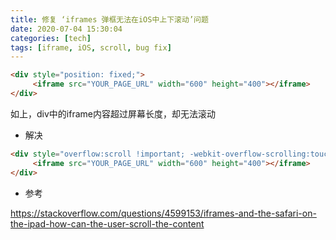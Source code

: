 ```yaml
---
title: 修复 ‘iframes 弹框无法在iOS中上下滚动’问题
date: 2020-07-04 15:30:04
categories: [tech]
tags: [iframe, iOS, scroll, bug fix]
---
```


```html
<div style="position: fixed;">
     <iframe src="YOUR_PAGE_URL" width="600" height="400"></iframe>
</div>
```

如上，div中的iframe内容超过屏幕长度，却无法滚动

<escape><!-- more --></escape>

- 解决

```html
<div style="overflow:scroll !important; -webkit-overflow-scrolling:touch !important;">
     <iframe src="YOUR_PAGE_URL" width="600" height="400"></iframe>
</div>
```

- 参考

https://stackoverflow.com/questions/4599153/iframes-and-the-safari-on-the-ipad-how-can-the-user-scroll-the-content
